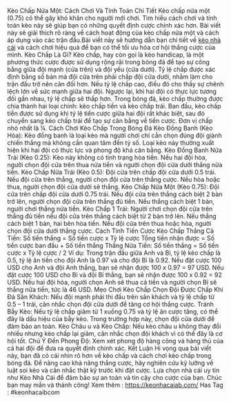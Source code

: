 Kèo Chấp Nửa Một: Cách Chơi Và Tính Toán Chi Tiết
Kèo chấp nửa một (0.75) có thể gây khó khăn cho người mới chơi. Tìm hiểu cách chơi và tính toán kèo này sẽ giúp bạn có những quyết định cược chính xác hơn. Bài viết này sẽ giải thích rõ ràng về cách hoạt động của kèo chấp nửa một và cách áp dụng vào các trận đấu.Bài viết này sẽ hướng dẫn bạn chi tiết về  [kèo nhà cái](https://keonhacaiab.com/) và cách chơi hiệu quả để bạn có thể tối ưu hóa cơ hội thắng cược của mình.
Kèo Chấp Là Gì?
Kèo chấp, hay còn gọi là kèo handicap, là một phương thức cược được sử dụng rộng rãi trong bóng đá để tạo sự công bằng giữa đội mạnh (cửa trên) và đội yếu (cửa dưới). Tỷ lệ chấp được xác định bằng số bàn mà đội cửa trên phải chấp đội cửa dưới, nhằm làm cho trận đấu trở nên cân đối hơn.
Nếu tỷ lệ chấp cao, điều đó cho thấy sự chênh lệch lớn về sức mạnh giữa hai đội. Ngược lại, khi hai đội có thực lực tương đối gần nhau, tỷ lệ chấp sẽ thấp hơn.
Trong bóng đá, kèo chấp thường được chia thành hai loại chính: kèo chấp tiền và kèo chấp trái. Ban đầu, kèo chấp tiền được sử dụng khi tỷ lệ tiền cược giữa hai đội rất khác biệt, sau đó chuyển sang kèo chấp trái để tạo sự cân bằng về tiền cược. Đơn vị chấp nhỏ nhất là ¼.
Cách Chơi Kèo Chấp Trong Bóng Đá
Kèo Đồng Banh (Kèo Hòa):
Kèo đồng banh là loại kèo mà người chơi chỉ cần chọn đúng đội giành chiến thắng mà không cần quan tâm đến tỷ số. Loại kèo này thường xuất hiện khi hai đội có thực lực và phong độ khá cân bằng.
Kèo Đồng Banh Nửa Trái (Kèo 0.25):
Kèo này không có tình trạng hòa tiền. Nếu hai đội hòa, người chọn đội cửa trên thua nửa tiền và người chọn đội cửa dưới thắng nửa tiền.
Kèo Chấp Nửa Trái (Kèo 0.5):
Đội cửa trên chấp đội cửa dưới 0.5 trái. Nếu đội cửa trên thắng, người chọn đội cửa trên thắng cược. Nếu hòa hoặc thua, người chọn đội cửa dưới sẽ thắng.
Kèo Chấp Nửa Một (Kèo 0.75):
Đội cửa trên chấp đội cửa dưới 0.75 trái. Nếu đội cửa trên thắng cách biệt 2 bàn trở lên, người chọn đội cửa trên thắng đủ tiền. Nếu thắng cách biệt 1 bàn, người chơi thắng nửa tiền.
Kèo Chấp 1 Trái:
Người chơi chọn đội cửa trên thắng đủ tiền nếu đội cửa trên thắng cách biệt từ 2 bàn trở lên. Nếu thắng cách biệt 1 bàn, hai bên hòa tiền. Nếu đội cửa trên thua hoặc hòa, người chọn đội cửa dưới thắng cược.
Cách Tính Tiền Cược Kèo Chấp
Thắng Cả Tiền:
Số tiền thắng = Số tiền cược x Tỷ lệ cược
Tổng tiền nhận được = Số tiền cược ban đầu + Số tiền thắng
Thắng Nửa Tiền:
Số tiền thắng = Số tiền cược x Tỷ lệ cược / 2
Ví dụ: Trong trận đấu giữa Anh và Bỉ, tỷ lệ kèo chấp là 0.5, tỷ lệ ăn tiền cho đội Anh là 0.97 và cho đội Bỉ là 0.92.
Nếu đặt cược 100 USD cho Anh và đội Anh thắng, bạn sẽ nhận được 100 x 0.97 = 97 USD.
Nếu đặt cược 100 USD cho Bỉ và đội Bỉ thắng, bạn sẽ nhận được 100 x 0.92 = 92 USD.
Nếu hai đội hòa, người chọn Anh sẽ thua cả tiền và người chọn Bỉ sẽ thắng nửa tiền, tức là 46 USD.
Mẹo Chơi Kèo Chấp
Chọn Đội Được Chấp Khi Đá Sân Khách: Nếu đội mạnh phải thi đấu trên sân khách và tỷ lệ chấp từ 0.5 – 1 trái, cân nhắc chọn đội cửa dưới để tăng cơ hội thắng cược.
Tránh Bẫy Kèo: Nếu tỷ lệ chấp giảm từ 1 xuống 0.75 và tỷ lệ ăn cược tăng, có thể đây là dấu hiệu của bẫy kèo. Trong trường hợp này, chọn đội cửa dưới để đảm bảo an toàn.
Kèo Châu  u và Kèo Chấp: Nếu kèo châu  u không thay đổi nhiều nhưng kèo chấp lại giảm, cân nhắc chọn đội khách vì có thể đây là cơ hội tốt.
Chú Ý Đến Phong Độ: Xem xét phong độ hàng công và hàng thủ của cả hai đội để đưa ra quyết định chính xác.
Kết Luận
Hi vọng qua bài viết này, bạn đã có cái nhìn rõ hơn về kèo chấp và cách chơi kèo chấp trong bóng đá. Để nâng cao khả năng thắng cược, hãy nghiên cứu kỹ lưỡng về luật soi kèo và cân nhắc thật kỹ trước khi đặt cược. Lựa chọn nhà cái uy tín như Kèo Nhà Cái để đảm bảo sự an toàn và tin cậy cho cược của bạn. Chúc bạn may mắn và thành công!
Xem thêm : https://keonhacaiab.com/
Has Tag : #keonhacaibcom


